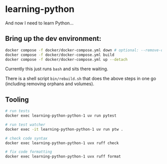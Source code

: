 # learning-python

And now I need to learn Python...

## Bring up the dev environment:

```bash
docker compose -f docker/docker-compose.yml down # optional: --remove-orphans --volumes
docker compose -f docker/docker-compose.yml build
docker compose -f docker/docker-compose.yml up --detach
```

Currently this just runs `bash` and sits there waiting.

There is a shell script `bin/rebuild.sh` that does the above steps in one go (including removing orphans and volumes).

## Tooling

```bash
# run tests
docker exec learning-python-python-1 uv run pytest

# run test watcher
docker exec -it learning-python-python-1 uv run ptw .

# check code syntax
docker exec learning-python-python-1 uvx ruff check

# fix code formatting
docker exec learning-python-python-1 uvx ruff format
```
